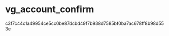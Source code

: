 vg_account_confirm
==================

c3f7c44c1a49954ce5cc0be87dcbd49f7b938d7585bf0ba7ac678ff8b98d553e
